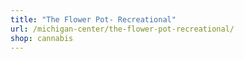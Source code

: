 ```yaml
---
title: "The Flower Pot- Recreational"
url: /michigan-center/the-flower-pot-recreational/
shop: cannabis
---
```

